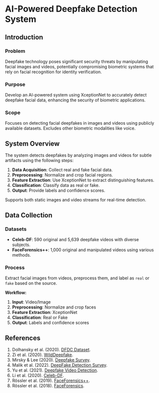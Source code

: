 # AI-Powered Deepfake Detection System


## Introduction

### Problem
Deepfake technology poses significant security threats by manipulating facial images and videos, potentially compromising biometric systems that rely on facial recognition for identity verification.

### Purpose
Develop an AI-powered system using XceptionNet to accurately detect deepfake facial data, enhancing the security of biometric applications.

### Scope
Focuses on detecting facial deepfakes in images and videos using publicly available datasets. Excludes other biometric modalities like voice.

## System Overview
The system detects deepfakes by analyzing images and videos for subtle artifacts using the following steps:

1. **Data Acquisition**: Collect real and fake facial data.
2. **Preprocessing**: Normalize and crop facial regions.
3. **Feature Extraction**: Use XceptionNet to extract distinguishing features.
4. **Classification**: Classify data as real or fake.
5. **Output**: Provide labels and confidence scores.

Supports both static images and video streams for real-time detection.

## Data Collection

### Datasets
- **Celeb-DF**: 590 original and 5,639 deepfake videos with diverse subjects.
- **FaceForensics++**: 1,000 original and manipulated videos using various methods.

### Process
Extract facial images from videos, preprocess them, and label as `real` or `fake` based on the source.

**Workflow:**
1. **Input**: Video/Image
2. **Preprocessing**: Normalize and crop faces
3. **Feature Extraction**: XceptionNet
4. **Classification**: Real or Fake
5. **Output**: Labels and confidence scores

## References
1. Dolhansky et al. (2020). [DFDC Dataset](https://arxiv.org/abs/2006.07397).
2. Zi et al. (2020). [WildDeepfake](https://dl.acm.org/doi/10.1145/3394171.3413683).
3. Mirsky & Lee (2020). [Deepfake Survey](https://arxiv.org/abs/2006.12432).
4. Malik et al. (2022). [DeepFake Detection Survey](https://ieeexplore.ieee.org/document/12345678).
5. Yu et al. (2021). [Deepfake Video Detection](https://www.sciencedirect.com/science/article/pii/S0167404821001789).
6. Li et al. (2020). [Celeb-DF](https://arxiv.org/abs/1909.12962).
7. Rössler et al. (2019). [FaceForensics++](https://arxiv.org/abs/1901.08971).
8. Rössler et al. (2018). [FaceForensics](https://arxiv.org/abs/1803.09179).
